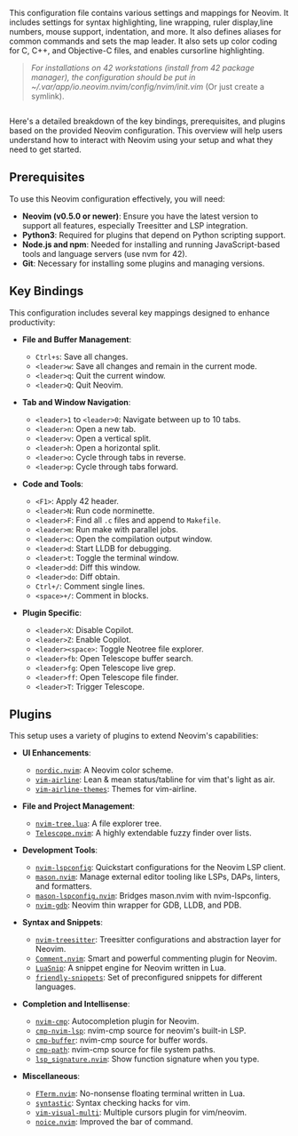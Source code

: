 This configuration file contains various settings and mappings for Neovim. It includes settings for syntax highlighting, line wrapping, ruler display,line numbers, mouse support, indentation, and more. It also defines aliases for common commands and sets the map leader. It also sets up color coding for C, C++, and Objective-C files, and enables cursorline highlighting. 
> *For installations on 42 workstations (install from 42 package manager), the configuration should be put in ~/.var/app/io.neovim.nvim/config/nvim/init.vim* (Or just create a symlink).

![]()

Here's a detailed breakdown of the key bindings, prerequisites, and plugins based on the provided Neovim configuration. This overview will help users understand how to interact with Neovim using your setup and what they need to get started.

## Prerequisites

To use this Neovim configuration effectively, you will need:

- **Neovim (v0.5.0 or newer)**: Ensure you have the latest version to support all features, especially Treesitter and LSP integration.
- **Python3**: Required for plugins that depend on Python scripting support.
- **Node.js and npm**: Needed for installing and running JavaScript-based tools and language servers (use nvm for 42).
- **Git**: Necessary for installing some plugins and managing versions.

## Key Bindings

This configuration includes several key mappings designed to enhance productivity:

- **File and Buffer Management**:
  - `Ctrl+s`: Save all changes.
  - `<leader>w`: Save all changes and remain in the current mode.
  - `<leader>q`: Quit the current window.
  - `<leader>Q`: Quit Neovim.

- **Tab and Window Navigation**:
  - `<leader>1` to `<leader>0`: Navigate between up to 10 tabs.
  - `<leader>n`: Open a new tab.
  - `<leader>v`: Open a vertical split.
  - `<leader>h`: Open a horizontal split.
  - `<leader>o`: Cycle through tabs in reverse.
  - `<leader>p`: Cycle through tabs forward.

- **Code and Tools**:
  - `<F1>`: Apply 42 header.
  - `<leader>N`: Run code norminette.
  - `<leader>F`: Find all `.c` files and append to `Makefile`.
  - `<leader>m`: Run make with parallel jobs.
  - `<leader>c`: Open the compilation output window.
  - `<leader>d`: Start LLDB for debugging.
  - `<leader>t`: Toggle the terminal window.
  - `<leader>dd`: Diff this window.
  - `<leader>do`: Diff obtain.
  - `Ctrl+/`: Comment single lines.
  - `<space>+/`: Comment in blocks.

- **Plugin Specific**:
  - `<leader>X`: Disable Copilot.
  - `<leader>Z`: Enable Copilot.
  - `<leader><space>`: Toggle Neotree file explorer.
  - `<leader>fb`: Open Telescope buffer search.
  - `<leader>fg`: Open Telescope live grep.
  - `<leader>ff`: Open Telescope file finder.
  - `<leader>T`: Trigger Telescope.

## Plugins

This setup uses a variety of plugins to extend Neovim's capabilities:

- **UI Enhancements**:
  - [`nordic.nvim`](https://github.com/AlexvZyl/nordic.nvim): A Neovim color scheme.
  - [`vim-airline`](https://github.com/vim-airline/vim-airline): Lean & mean status/tabline for vim that's light as air.
  - [`vim-airline-themes`](https://github.com/vim-airline/vim-airline-themes): Themes for vim-airline.

- **File and Project Management**:
  - [`nvim-tree.lua`](https://github.com/kyazdani42/nvim-tree.lua): A file explorer tree.
  - [`Telescope.nvim`](https://github.com/nvim-telescope/telescope.nvim): A highly extendable fuzzy finder over lists.

- **Development Tools**:
  - [`nvim-lspconfig`](https://github.com/neovim/nvim-lspconfig): Quickstart configurations for the Neovim LSP client.
  - [`mason.nvim`](https://github.com/williamboman/mason.nvim): Manage external editor tooling like LSPs, DAPs, linters, and formatters.
  - [`mason-lspconfig.nvim`](https://github.com/williamboman/mason-lspconfig.nvim): Bridges mason.nvim with nvim-lspconfig.
  - [`nvim-gdb`](https://github.com/sakhnik/nvim-gdb): Neovim thin wrapper for GDB, LLDB, and PDB.

- **Syntax and Snippets**:
  - [`nvim-treesitter`](https://github.com/nvim-treesitter/nvim-treesitter): Treesitter configurations and abstraction layer for Neovim.
  - [`Comment.nvim`](https://github.com/numToStr/Comment.nvim): Smart and powerful commenting plugin for Neovim.
  - [`LuaSnip`](https://github.com/L3MON4D3/LuaSnip): A snippet engine for Neovim written in Lua.
  - [`friendly-snippets`](https://github.com/rafamadriz/friendly-snippets): Set of preconfigured snippets for different languages.

- **Completion and Intellisense**:
  - [`nvim-cmp`](https://github.com/hrsh7th/nvim-cmp): Autocompletion plugin for Neovim.
  - [`cmp-nvim-lsp`](https://github.com/hrsh7th/cmp-nvim-lsp): nvim-cmp source for neovim's built-in LSP.
  - [`cmp-buffer`](https://github.com/hrsh7th/cmp-buffer): nvim-cmp source for buffer words.
  - [`cmp-path`](https://github.com/hrsh7th/cmp-path): nvim-cmp source for file system paths.
  - [`lsp_signature.nvim`](https://github.com/ray-x/lsp_signature.nvim): Show function signature when you type.

- **Miscellaneous**:
  - [`FTerm.nvim`](https://github.com/numToStr/FTerm.nvim): No-nonsense floating terminal written in Lua.
  - [`syntastic`](https://github.com/scrooloose/syntastic): Syntax checking hacks for vim.
  - [`vim-visual-multi`](https://github.com/mg979/vim-visual-multi): Multiple cursors plugin for vim/neovim.
  - [`noice.nvim`](https://github.com/folke/noice.nvim): Improved the bar of command.
